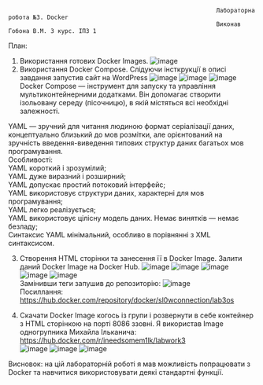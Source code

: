                                                                Лабораторна робота №3. Docker
                                                               Виконав Гобона В.М. 3 курс. ІПЗ 1
План:
1) Використання готових Docker Images.
![image](https://user-images.githubusercontent.com/74788692/197215267-17707f32-44dd-4aaf-a0b6-c9ef0c723949.png)
2) Використання Docker Compose.
Слідуючи інсткрукції в описі завдання запустив сайт на WordPress
![image](https://user-images.githubusercontent.com/74788692/197215162-aa31f7e0-e3bd-4282-9aee-8d7def0ccab9.png)
![image](https://user-images.githubusercontent.com/74788692/197214886-a7a7bf09-0f93-420d-9024-9a8e72774306.png)
![image](https://user-images.githubusercontent.com/74788692/197225637-1dee501c-e961-429f-9e61-1283bf031579.png)<br>
Docker Compose — інструмент для запуску та управління мультиконтейнерними додатками. Він допомагає створити ізольовану середу (пісочницю), в якій містяться всі необхідні залежності.

YAML — зручний для читання людиною формат серіалізації даних, концептуально близький до мов розмітки, але орієнтований на зручність введення-виведення типових структур даних багатьох мов програмування.<br>
Особливості:<br>
YAML короткий і зрозумілий;<br>
YAML дуже виразний і розширний;<br>
YAML допускає простий потоковий інтерфейс;<br>
YAML використовує структури даних, характерні для мов програмування;<br>
YAML легко реалізується;<br>
YAML використовує цілісну модель даних. Немає винятків — немає безладу;<br>
Синтаксис YAML мінімальний, особливо в порівнянні з XML синтаксисом.

3) Створення HTML сторінки та занесення її в Docker Image. Залити даний Docker Image на Docker Hub.
![image](https://user-images.githubusercontent.com/74788692/197219577-66903e54-8eab-4da0-a927-6519ddbaa477.png)
![image](https://user-images.githubusercontent.com/74788692/197219826-3dca3a39-de22-4d6d-aefe-5487300081ba.png)
![image](https://user-images.githubusercontent.com/74788692/197221154-d19b2e63-daf6-49f5-b8ed-abf67c48cb8d.png)
![image](https://user-images.githubusercontent.com/74788692/197221292-be40a03a-4459-4778-866c-57225f037bfe.png)
![image](https://user-images.githubusercontent.com/74788692/197221326-fc1ce752-c4a4-4b10-b260-f6b6bca67a42.png)<br>
Замінивши теги запушив до репозиторію:
![image](https://user-images.githubusercontent.com/74788692/197222716-364dd4a1-4264-4121-a330-f3847a26d343.png)<br>
Посиллання: https://hub.docker.com/repository/docker/sl0wconnection/lab3os

4) Скачати Docker Image когось із групи і розвернути в себе контейнер з HTML сторінкою на порті 8086 ззовні.
Я використав Image одногрупника Михайла Ільканича: https://hub.docker.com/r/ineedsomem1lk/labwork3 <br>
![image](https://user-images.githubusercontent.com/74788692/197224185-230d16d8-cccb-48b5-a669-734628c2187e.png)
![image](https://user-images.githubusercontent.com/74788692/197224620-b9ef7a70-579b-438c-b57f-d32668c9a2cf.png)
![image](https://user-images.githubusercontent.com/74788692/197224687-8f1c5198-5c26-4512-b045-bc369589e76b.png)

Висновок: на цій лабораторній роботі я мав можливість попрацювати з Docker та навчитися використовувати деякі стандартні функції.
